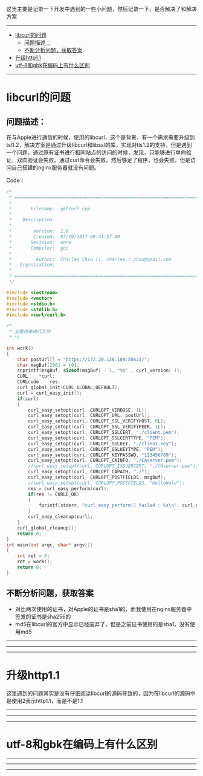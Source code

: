 这里主要是记录一下开发中遇到的一些小问题，然后记录一下，是否解决了和解决方案

-----------------------

<!-- TOC -->

- [libcurl的问题](#libcurl的问题)
    - [问题描述：](#问题描述)
    - [不断分析问题，获取答案](#不断分析问题获取答案)
- [升级http1.1](#升级http11)
- [utf-8和gbk在编码上有什么区别](#utf-8和gbk在编码上有什么区别)

<!-- /TOC -->


--------------------------


# libcurl的问题
## 问题描述：
在与Apple进行通信的时候，使用的libcurl，这个是背景，有一个需求需要升级到tsl1.2，解决方案是通过升级libcurl和libssl的库，实现对tls1.2的支持，但是遇到一个问题，通过原有证书进行相同站点的访问的时候，发现，只能够进行单向验证，双向验证会失败。通过curl命令会失败，然后够足了程序，也会失败，但是访问自己搭建的nginx服务器就没有问题。

Code：
``` cpp
/*
 * =====================================================================================
 *
 *       Filename:  getcurl.cpp
 *
 *    Description:  
 *
 *        Version:  1.0
 *        Created:  07/19/2017 09:41:57 AM
 *       Revision:  none
 *       Compiler:  gcc
 *
 *         Author:  Charles Chiu (), charles.r.chiu@gmail.com
 *   Organization:  
 *
 * =====================================================================================
 */

#include <iostream>
#include <vector>
#include <stdio.h>
#include <stdlib.h>
#include <curl/curl.h>

/*
 * 主要用来进行工作
 * */

int work()
{
    char postUrl[] = "https://172.20.138.189:50421/";
    char msgBuf[200] = {0};
    snprintf(msgBuf, sizeof(msgBuf) - 1, "%s" , curl_version( ));
    CURL    *curl;
    CURLcode    res;
    curl_global_init(CURL_GLOBAL_DEFAULT);
    curl = curl_easy_init();
    if(curl)
    {
        curl_easy_setopt(curl, CURLOPT_VERBOSE, 1L);
        curl_easy_setopt(curl, CURLOPT_URL, postUrl);
        curl_easy_setopt(curl, CURLOPT_SSL_VERIFYHOST, 0L);
        curl_easy_setopt(curl, CURLOPT_SSL_VERIFYPEER, 1L);        
        curl_easy_setopt(curl, CURLOPT_SSLCERT, "./client.pem");
        curl_easy_setopt(curl, CURLOPT_SSLCERTTYPE, "PEM");
        curl_easy_setopt(curl, CURLOPT_SSLKEY, "./client.key");
        curl_easy_setopt(curl, CURLOPT_SSLKEYTYPE, "PEM");
        curl_easy_setopt(curl, CURLOPT_KEYPASSWD, "123456789");
        curl_easy_setopt(curl, CURLOPT_CAINFO, "./CAserver.pem");
        //curl_easy_setopt(curl, CURLOPT_ISSUERCERT, "./CAserver.pem");
        curl_easy_setopt(curl, CURLOPT_CAPATH, "./");
        curl_easy_setopt(curl, CURLOPT_POSTFIELDS, msgBuf);
        //curl_easy_setopt(curl, CURLOPT_POSTFIELDS, "HelloWold");
        res = curl_easy_perform(curl);
        if(res != CURLE_OK)
        {
            fprintf(stderr, "curl_easy_perform() failed : %s\n", curl_easy_strerror(res));
        }
        curl_easy_cleanup(curl);
    }
    curl_global_cleanup();
    return 0;
}
int main(int argc, char* argv[])
{
    int ret = 0;
    ret = work();
    return 0;
}

```

## 不断分析问题，获取答案
- 对比两次使用的证书，对Apple的证书是sha1的，而我使用在nginx服务器中签发的证书是sha256的
- md5在libcurl的官方中显示已经废弃了，但是之前证书使用的是sha1，没有使用md5 

***
___
---

# 升级http1.1

这里遇到的问题其实是没有仔细阅读libcurl的源码导致的，因为在libcurl的源码中是使用2表示http1.1，而是不是1.1

***
___
---


# utf-8和gbk在编码上有什么区别


***
___
---







